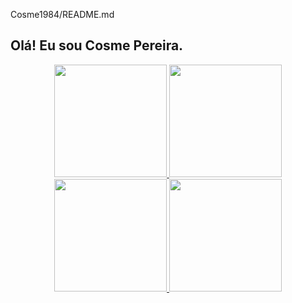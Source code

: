 Cosme1984/README.md
## Olá! Eu sou Cosme Pereira.

<div style="display: inline_block"align="center">
  <a href="https://github.com/Cosme1984">
  <img height="180em" src="https://github-readme-stats.vercel.app/api?username=Cosme1984&show_icons=true&theme=dracula&include_all_commits=true&count_private=true"/>
  <img height="180em" src="https://github-readme-stats.vercel.app/api/top-langs/?username=Cosme1984&layout=compact&langs_count=7&theme=dracula"/>
  <img height="180em" src="https://github-readme-stats.vercel.app/api?username=Cosme1984&show_icons=true&theme=midnight-purple&include_all_commits=true&count_private=true"/>
  <img height="180em" src="https://github-readme-stats.vercel.app/api/top-langs/?username=Cosme1984&layout=compact&langs_count=7&theme=midnight-purple"/>
</div>

<div style="display: inline_block"><br>
